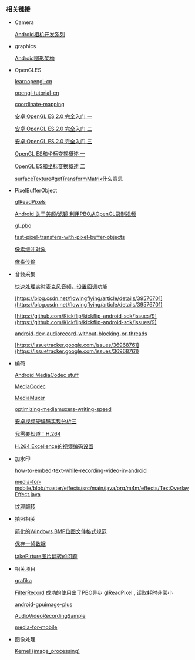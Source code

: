 

### 相关链接

- Camera

    [Android相机开发系列](https://www.polarxiong.com/archives/Android%E7%9B%B8%E6%9C%BA%E5%BC%80%E5%8F%91%E7%B3%BB%E5%88%97.html)

- graphics

    [Android图形架构](https://source.android.com/devices/graphics/architecture)

- OpenGLES

    [learnopengl-cn](https://learnopengl-cn.github.io/)

    [opengl-tutorial-cn](http://www.opengl-tutorial.org/cn/)

    [coordinate-mapping](https://developer.android.com/guide/topics/graphics/opengl#coordinate-mapping)

    [安卓 OpenGL ES 2.0 完全入门 一](https://blog.piasy.com/2016/06/07/Open-gl-es-android-2-part-1/)

    [安卓 OpenGL ES 2.0 完全入门 二](https://blog.piasy.com/2016/06/14/Open-gl-es-android-2-part-2/)

    [安卓 OpenGL ES 2.0 完全入门 三](https://blog.piasy.com/2017/10/06/Open-gl-es-android-2-part-3/)


    [OpenGL ES和坐标变换概述 一](http://zhangtielei.com/posts/blog-opengl-transformations-1.html)

    [OpenGL ES和坐标变换概述 二](http://zhangtielei.com/posts/blog-opengl-transformations-2.html)


    [surfaceTexture#getTransformMatrix什么意思](https://stackoverflow.com/questions/30595493/what-does-the-return-value-of-surfacetexture-gettransformmatrix-mean-who-can-ex)


- PixelBufferObject

    [glReadPixels](https://www.khronos.org/opengl/wiki/GLAPI/glReadPixels)

    [Android 关于美颜/滤镜 利用PBO从OpenGL录制视频](https://www.jianshu.com/p/3bc4db687546)

    [gl_pbo](http://www.songho.ca/opengl/gl_pbo.html)

    [fast-pixel-transfers-with-pixel-buffer-objects](http://roxlu.com/2014/048/fast-pixel-transfers-with-pixel-buffer-objects)

    [像素缓冲对象](https://www.khronos.org/opengl/wiki/Pixel_Buffer_Object)

    [像素传输](https://www.khronos.org/opengl/wiki/Pixel_Transfer#Pixel_transfer_parameters)

- 音频采集

    [快速处理实时麦克风音频，设置回调功能](https://stackoverflow.com/questions/4525206/android-audiorecord-class-process-live-mic-audio-quickly-set-up-callback-func/4834651#4834651)

    [https://blog.csdn.net/flowingflying/article/details/39576701](https://blog.csdn.net/flowingflying/article/details/39576701)

    [https://github.com/Kickflip/kickflip-android-sdk/issues/9](https://github.com/Kickflip/kickflip-android-sdk/issues/9)

    [android-dev-audiorecord-without-blocking-or-threads](https://stackoverflow.com/questions/15804903/android-dev-audiorecord-without-blocking-or-threads)

    [https://issuetracker.google.com/issues/36968761](https://issuetracker.google.com/issues/36968761)

- 编码

    [Android MediaCodec stuff](https://bigflake.com/mediacodec/)

    [MediaCodec](https://developer.android.com/reference/android/media/MediaCodec)

    [MediaMuxer](https://developer.android.com/reference/android/media/MediaMuxer)

    [optimizing-mediamuxers-writing-speed](https://blog.horizon.camera/post/134263616000/optimizing-mediamuxers-writing-speed)

    [安卓视频硬编码实现分析三](https://blog.piasy.com/2017/08/08/WebRTC-Android-HW-Encode-Video/)

    [我需要知道：H.264](https://blog.piasy.com/2017/09/22/I-Need-Know-About-H264/)

    [H.264 Excellence的视频编码设置](http://www.lighterra.com/papers/videoencodingh264/)

- 加水印

   [how-to-embed-text-while-recording-video-in-android](https://stackoverflow.com/questions/23735464/how-to-embed-text-while-recording-video-in-android)

   [media-for-mobile/blob/master/effects/src/main/java/org/m4m/effects/TextOverlayEffect.java](https://github.com/INDExOS/media-for-mobile/blob/master/effects/src/main/java/org/m4m/effects/TextOverlayEffect.java)

   [纹理翻转](https://stackoverflow.com/questions/7811195/must-opengl-textures-be-flipped?rq=1)

- 拍照相关

    [简化的Windows BMP位图文件格式规范](http://www.dragonwins.com/domains/getteched/bmp/bmpfileformat.htm)


    [保存一帧数据](https://stackoverflow.com/questions/21634450/how-can-we-make-the-saveframe-method-in-extractmpegframestest-more-efficient)

    [takePirture图片翻转的问题](https://stackoverflow.com/questions/28350695/flipping-opengl-texture-from-bytebuffer-before-creating-the-bitmap-in-android)

- 相关项目

   [grafika](https://github.com/google/grafika)

   [FilterRecord](https://github.com/a483210/myExample) 成功的使用出了PBO异步 glReadPixel , 读取耗时非常小

   [android-gpuimage-plus](https://github.com/wysaid/android-gpuimage-plus)

   [AudioVideoRecordingSample](https://github.com/saki4510t/AudioVideoRecordingSample)

   [media-for-mobile](https://github.com/INDExOS/media-for-mobile)

- 图像处理

   [Kernel (image_processing)](https://en.wikipedia.org/wiki/Kernel_(image_processing))